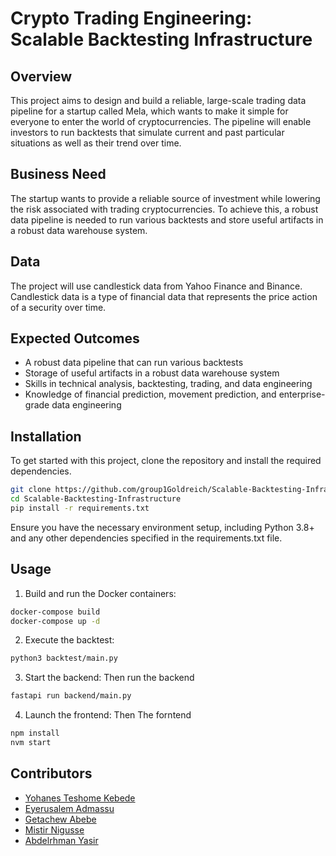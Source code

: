 **Crypto Trading Engineering: Scalable Backtesting Infrastructure**
===========================================================

**Overview**
--------

This project aims to design and build a reliable, large-scale trading data pipeline for a startup called Mela, which wants to make it simple for everyone to enter the world of cryptocurrencies. The pipeline will enable investors to run backtests that simulate current and past particular situations as well as their trend over time.

**Business Need**
-------------

The startup wants to provide a reliable source of investment while lowering the risk associated with trading cryptocurrencies. To achieve this, a robust data pipeline is needed to run various backtests and store useful artifacts in a robust data warehouse system.

**Data**
-----

The project will use candlestick data from Yahoo Finance and Binance. Candlestick data is a type of financial data that represents the price action of a security over time.

**Expected Outcomes**
------------------

* A robust data pipeline that can run various backtests
* Storage of useful artifacts in a robust data warehouse system
* Skills in technical analysis, backtesting, trading, and data engineering
* Knowledge of financial prediction, movement prediction, and enterprise-grade data engineering

## Installation
To get started with this project, clone the repository and install the required dependencies.

```bash
git clone https://github.com/group1Goldreich/Scalable-Backtesting-Infrastructure.git
cd Scalable-Backtesting-Infrastructure
pip install -r requirements.txt
```
Ensure you have the necessary environment setup, including Python 3.8+ and any other dependencies specified in the requirements.txt file.

## Usage

1. Build and run the Docker containers:
```bash
docker-compose build
docker-compose up -d
```

2. Execute the backtest:
```bash
python3 backtest/main.py
```

3. Start the backend:
Then run the backend
```bash
fastapi run backend/main.py
```

4. Launch the frontend:
Then The forntend
```bash
npm install
nvm start
```

**Contributors**
------

- [Yohanes Teshome Kebede](https://github.com/Yohanes213)
- [Eyerusalem Admassu](https://github.com/jadmassu)
- [Getachew Abebe](https://github.com/GetachewAbebe)
- [Mistir Nigusse](https://github.com/mistir-nigusse)
- [Abdelrhman Yasir](https://github.com/AB-y1)
